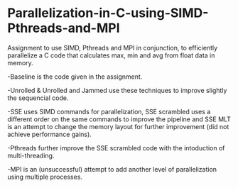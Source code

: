 # Parallelization-in-C-using-SIMD-Pthreads-and-MPI

Assignment to use SIMD, Pthreads and MPI in conjunction, to efficiently parallelize a C code that calculates max, min and avg from float data in memory. 

-Baseline is the code given in the assignment.

-Unrolled & Unrolled and Jammed use these techniques to improve slightly the sequencial code.

-SSE uses SIMD commands for parallelization, SSE scrambled uses a different order on the same commands to improve the pipeline and    SSE MLT is an attempt to change the memory layout for further improvement (did not achieve performance gains).

-Pthreads further improve the SSE scrambled code with the intoduction of multi-threading.

-MPI is an (unsuccessful) attempt to add another level of parallelization using multiple processes.
